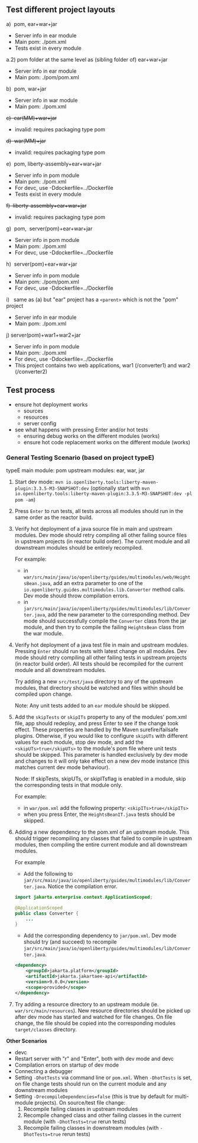## Test different project layouts

a)  pom, ear+war+jar
- Server info in ear module
- Main pom: ./pom.xml
- Tests exist in every module

a.2) pom folder at the same level as (sibling folder of) ear+war+jar
- Server info in ear module
 - Main pom: ./pom/pom.xml

b)  pom, war+jar
- Server info in war module
- Main pom: ./pom.xml

~~c)  ear(MM)+war+jar~~
- invalid: <module> requires packaging type pom

~~d)  war(MM)+jar~~    
- invalid: <module> requires packaging type pom

e)  pom, liberty-assembly+ear+war+jar    
- Server info in pom module
- Main pom: ./pom.xml
- For devc, use -Ddockerfile=../Dockerfile
- Tests exist in every module

~~f)  liberty-assembly+ear+war+jar~~    
- invalid: <module> requires packaging type pom

g)  pom,  server(pom)+ear+war+jar    
- Server info in pom module
- Main pom: ./pom.xml
- For devc, use -Ddockerfile=../Dockerfile

h)  server(pom)+ear+war+jar    
- Server info in pom module
- Main pom: ./pom/pom.xml
- For devc, use -Ddockerfile=../Dockerfile

i)   same as (a) but "ear" project has a `<parent>` which is not the "pom" project
- Server info in ear module
- Main pom: ./pom.xml

j) server(pom)+war1+war2+jar
- Server info in pom module
- Main pom: ./pom.xml
- For devc, use -Ddockerfile=../Dockerfile
- This project contains two web applications, war1 (/converter1) and war2 (/converter2)

## Test process
- ensure hot deployment works
    - sources
    - resources
    - server config
- see what happens with pressing Enter and/or hot tests
    - ensuring debug works on the different modules (works)
    - ensure hot code replacement works on the different module (works)

### General Testing Scenario (based on project typeE)

typeE
main module: pom
upstream modules: ear, war, jar

1. Start dev mode: `mvn io.openliberty.tools:liberty-maven-plugin:3.3.5-M3-SNAPSHOT:dev` (optionally start with `mvn io.openliberty.tools:liberty-maven-plugin:3.3.5-M3-SNAPSHOT:dev -pl pom -am`)

2. Press `Enter` to run tests, all tests across all modules should run in the same order as the reactor build.

3. Verify hot deployment of a java source file in main and upstream modules. Dev mode should retry compiling all other failing source files in upstream projects (in reactor build order). The current module and all downstream modules should be entirely recompiled. 

    For example:
    - in `war/src/main/java/io/openliberty/guides/multimodules/web/HeightsBean.java`, add an extra parameter to one of the `io.openliberty.guides.multimodules.lib.Converter` method calls. Dev mode should throw compilation errors.
    - in `jar/src/main/java/io/openliberty/guides/multimodules/lib/Converter.java`, add the new parameter to the corresponding method. Dev mode should successfully compile the `Converter` class from the jar module, and then try to compile the failing `HeightsBean` class from the war module.

4. Verify hot deployment of a java test file in main and upstream modules. Pressing `Enter` should run tests with latest change on all modules. Dev mode should retry compiling all other failing tests in upstream projects (in reactor build order). All tests should be recompiled for the current module and all downstream modules. 

    Try adding a new `src/test/java` directory to any of the upstream modules, that directory should be watched and files within should be compiled upon change.

    Note: Any unit tests added to an `ear` module should be skipped.

5. Add the `skipTests` or `skipITs` property to any of the modules' pom.xml file, app should redeploy, and press Enter to see if the change took effect. These properties are handled by the Maven surefire/failsafe plugins. Otherwise, if you would like to configure `skipUTs` with different values for each module, stop dev mode, and add the `<skipUTs>true</skipUTs>` to the module's pom file where unit tests should be skipped. This parameter is handled exclusively by dev mode and changes to it will only take effect on a new dev mode instance (this matches current dev mode behaviour). 

    Node: If skipTests, skipUTs, or skipITsflag is enabled in a module, skip the corresponding tests in that module only. 

    For example:
    - in `war/pom.xml` add the following property: `<skipITs>true</skipITs>`
    - when you press Enter, the `HeightsBeanIT.java` tests should be skipped.


6. Adding a new dependency to the pom.xml of an upstream module. This should trigger recompiling any classes that failed to compile in upstream modules, then compiling the entire current module and all downstream modules.

    For example
    - Add the following to `jar/src/main/java/io/openliberty/guides/multimodules/lib/Converter.java`. Notice the compilation error.
    ```java
    import jakarta.enterprise.context.ApplicationScoped;

    @ApplicationScoped
    public class Converter {
        ...
    }
    ```
    - Add the corresponding dependency to `jar/pom.xml`. Dev mode should try (and succeed) to recompile `jar/src/main/java/io/openliberty/guides/multimodules/lib/Converter.java`.
    ```xml
    <dependency>
        <groupId>jakarta.platform</groupId>
        <artifactId>jakarta.jakartaee-api</artifactId>
        <version>9.0.0</version>
        <scope>provided</scope>
    </dependency>
    ```

7. Try adding a resource directory to an upstream module (ie. `war/src/main/resources`). New resource directories should be picked up after dev mode has started and watched for file changes. On file change, the file should be copied into the corresponding modules `target/classes` directory.


**Other Scenarios**
- devc
- Restart server with "r" and "Enter", both with dev mode and devc
- Compilation errors on startup of dev mode
- Connecting a debugger
- Setting `-DhotTests` via command line or `pom.xml`. When `-DhotTests` is set, on file change tests should run on the current module and any downstream modules
- Setting `-DrecompileDependencies=false` (this is true by default for multi-module projects). 
    On source/test file change:
    1. Recompile failing classes in upstream modules
    2. Recompile changed class and other failing classes in the current module (with `-DhotTests=true` rerun tests)
    3. Recompile failing classes in downstream modules (with `-DhotTests=true` rerun tests)
